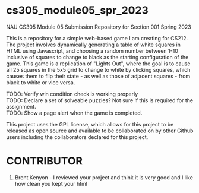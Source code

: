 # cs305_module05_spr_2023
NAU CS305 Module 05 Submission Repository for Section 001 Spring 2023



This is a repository for a simple web-based game I am creating for CS212.
The project involves dynamically generating a table of white squares in HTML using Javascript, and choosing a random number between 1-10 inclusive of squares to change to black as the starting configuration of the game.
This game is a replication of "Lights Out", where the goal is to cause all 25 squares in the 5x5 grid to change to white by clicking squares, which causes them to flip their state - as well as those of adjacent squares - from black to white or vice versa.

TODO: Verify win condition check is working properly</br>
TODO: Declare a set of solveable puzzles? Not sure if this is required for the assignment.</br>
TODO: Show a page alert when the game is completed.</br>

This project uses the GPL license, which allows for this project to be released as open source and available to be collaborated on by other Github users including the collaborators declared for this project.

# CONTRIBUTOR
1. Brent Kenyon - I reviewed your project and think it is very good and I like how clean you kept your html

